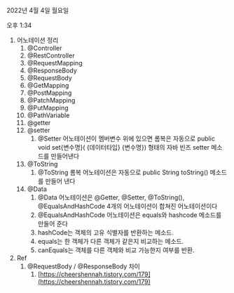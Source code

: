   

2022년 4월 4일 월요일

오후 1:34

1. 어노테이션 정리
    1. @Controller
    2. @RestController
    3. @RequestMapping
    4. @ResponseBody
    5. @RequestBody
    6. @GetMapping
    7. @PostMapping
    8. @PatchMapping
    9. @PutMapping
    10. @PathVariable
    11. @getter
    12. @setter
        1. @Setter 어노테이션이 멤버변수 위에 있으면 롬복은 자동으로 public void set{변수명}( {데이터타입} {변수명}) 형태의 자바 빈즈 setter 메소드를 만들어낸다
    13. @ToString
        1. @ToString 롬복 어노테이션은 자동으로 public String toString() 메소드를 만들어 낸다
    14. @Data
        1. @Data 어노테이션은 @Getter, @Setter, @ToString(), @EqualsAndHashCode 4개의 어노테이션이 합쳐진 어노테이션이다
        2. @EqualsAndHashCode 어노테이션은 equals와 hashcode 메소드를 만들어 준다
        3. hashCode는 객체의 고유 식별자를 반환하는 메소드.
        4. equals는 한 객체가 다른 객체가 같은지 비교하는 메소드.
        5. canEquals는 객체를 다른 객체와 비교 가능한지 여부를 반환.
2. Ref
    1. @RequestBody / @ResponseBody 차이
        1. [https://cheershennah.tistory.com/179](https://cheershennah.tistory.com/179)